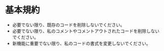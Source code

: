 # 基本規約

- 必要でない限り、既存のコードを削除しないでください。
- 必要でない限り、私のコメントやコメントアウトされたコードを削除しないでください。
- 新機能に重要でない限り、私のコードの書式を変更しないでください。
